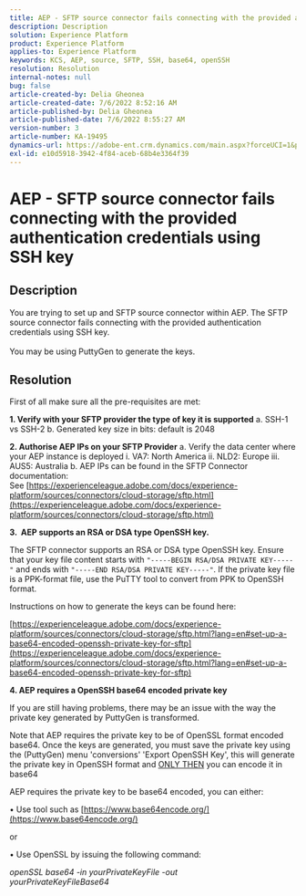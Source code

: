 ```yaml
---
title: AEP - SFTP source connector fails connecting with the provided authentication credentials using SSH key
description: Description
solution: Experience Platform
product: Experience Platform
applies-to: Experience Platform
keywords: KCS, AEP, source, SFTP, SSH, base64, openSSH
resolution: Resolution
internal-notes: null
bug: false
article-created-by: Delia Gheonea
article-created-date: 7/6/2022 8:52:16 AM
article-published-by: Delia Gheonea
article-published-date: 7/6/2022 8:55:27 AM
version-number: 3
article-number: KA-19495
dynamics-url: https://adobe-ent.crm.dynamics.com/main.aspx?forceUCI=1&pagetype=entityrecord&etn=knowledgearticle&id=ad9808ea-08fd-ec11-82e5-000d3a3b090d
exl-id: e10d5918-3942-4f84-aceb-68b4e3364f39
---
```

# AEP - SFTP source connector fails connecting with the provided authentication credentials using SSH key

## Description

You are trying to set up and SFTP source connector within AEP. The SFTP source connector fails connecting with the provided authentication credentials using SSH key.<br><br>You may be using PuttyGen to generate the keys.

## Resolution


First of all make sure all the pre-requisites are met:

<b>1. Verify with your SFTP provider the type of key it is supported</b>
 a. SSH-1 vs SSH-2
 b. Generated key size in bits: default is 2048

<b>2. Authorise AEP IPs on your SFTP Provider</b>
 a. Verify the data center where your AEP instance is deployed
 i. VA7: North America
 ii. NLD2: Europe
 iii. AUS5: Australia
 b. AEP IPs can be found in the SFTP Connector documentation: See [https://experienceleague.adobe.com/docs/experience-platform/sources/connectors/cloud-storage/sftp.html](https://experienceleague.adobe.com/docs/experience-platform/sources/connectors/cloud-storage/sftp.html)



<b>3.  AEP supports an RSA or DSA type OpenSSH key.</b>

The SFTP connector supports an RSA or DSA type OpenSSH key. Ensure that your key file content starts with `"-----BEGIN RSA/DSA PRIVATE KEY-----"` and ends with `"-----END RSA/DSA PRIVATE KEY-----"`. If the private key file is a PPK-format file, use the PuTTY tool to convert from PPK to OpenSSH format.

Instructions on how to generate the keys can be found here:

[https://experienceleague.adobe.com/docs/experience-platform/sources/connectors/cloud-storage/sftp.html?lang=en#set-up-a-base64-encoded-openssh-private-key-for-sftp](https://experienceleague.adobe.com/docs/experience-platform/sources/connectors/cloud-storage/sftp.html?lang=en#set-up-a-base64-encoded-openssh-private-key-for-sftp)



<b>4. AEP requires a OpenSSH base64 encoded private key </b>



If you are still having problems, there may be an issue with the way the private key generated by PuttyGen is transformed.

Note that AEP requires the private key to be of OpenSSL format encoded base64. Once the keys are generated, you must save the private key using the (PuttyGen) menu 'conversions'  'Export OpenSSH Key', this will generate the private key in OpenSSH format and <u>ONLY THEN</u> you can encode it in base64

AEP requires the private key to be base64 encoded, you can either:

• Use tool such as [https://www.base64encode.org/](https://www.base64encode.org/)

or

• Use OpenSSL by issuing the following command:

*openSSL base64 -in yourPrivateKeyFile -out
<br>yourPrivateKeyFileBase64*
